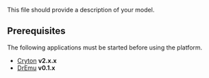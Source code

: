 This file should provide a description of your model.

## Prerequisites
The following applications must be started before using the platform.

* [Cryton](https://gitlab.ics.muni.cz/cryton/cryton) **v2.x.x**
* [DrEmu](https://gitlab.ics.muni.cz/ai-dojo/dr-emu) **v0.1.x**